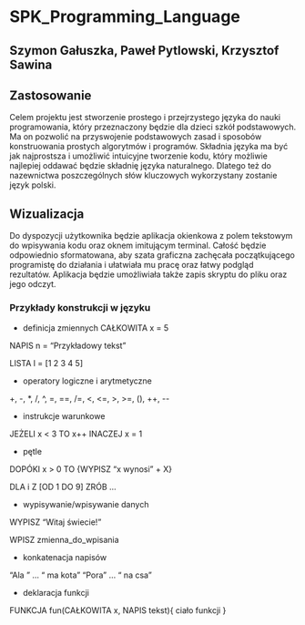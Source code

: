# SPK_Programming_Language

## Szymon Gałuszka, Paweł Pytlowski, Krzysztof Sawina

## Zastosowanie
Celem projektu jest stworzenie prostego i przejrzystego języka do nauki programowania, który przeznaczony będzie dla dzieci szkół podstawowych. Ma on pozwolić na przyswojenie podstawowych zasad i sposobów konstruowania prostych algorytmów i programów. Składnia języka ma być jak najprostsza i umożliwić intuicyjne tworzenie kodu, który możliwie najlepiej oddawać będzie składnię języka naturalnego. Dlatego też do nazewnictwa poszczególnych słów kluczowych wykorzystany zostanie język polski. 

## Wizualizacja
Do dyspozycji użytkownika będzie aplikacja okienkowa z polem tekstowym do wpisywania kodu oraz oknem imitującym terminal. Całość będzie odpowiednio sformatowana, aby szata graficzna zachęcała początkującego programistę do działania i ułatwiała mu pracę oraz łatwy podgląd rezultatów. Aplikacja będzie umożliwiała także zapis skryptu do pliku oraz jego odczyt.

### Przykłady konstrukcji w języku
- definicja zmiennych
CAŁKOWITA x = 5

NAPIS n = “Przykładowy tekst”

LISTA l = [1 2 3 4 5]

- operatory logiczne i arytmetyczne

+, -, *, /, ^, =, ==, /=, <, <=, >, >=, (), ++, -- 

- instrukcje warunkowe

JEŻELI x < 3 TO x++ INACZEJ x = 1

- pętle

DOPÓKI x > 0 TO {WYPISZ “x wynosi” + X}

DLA i Z [OD 1 DO 9] ZRÓB …

- wypisywanie/wpisywanie danych

WYPISZ “Witaj świecie!”

WPISZ zmienna_do_wpisania

- konkatenacja napisów

“Ala ” … “ ma kota”
“Pora” … “ na csa”


- deklaracja funkcji

FUNKCJA fun(CAŁKOWITA x, NAPIS tekst){ ciało funkcji }

